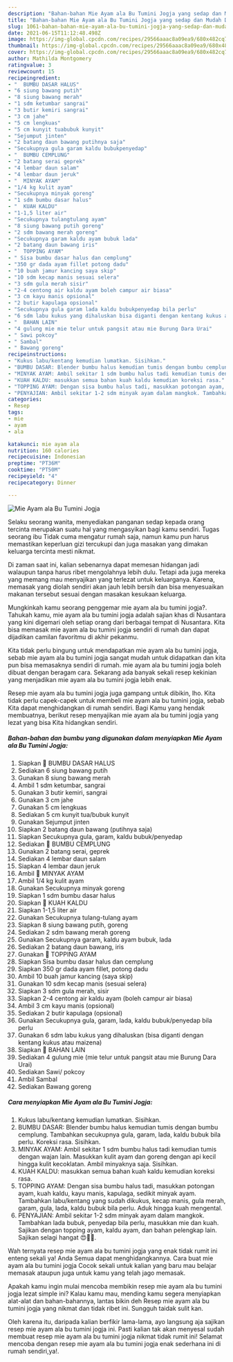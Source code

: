 ```yaml
---
description: "Bahan-bahan Mie Ayam ala Bu Tumini Jogja yang sedap dan Mudah Dibuat"
title: "Bahan-bahan Mie Ayam ala Bu Tumini Jogja yang sedap dan Mudah Dibuat"
slug: 1061-bahan-bahan-mie-ayam-ala-bu-tumini-jogja-yang-sedap-dan-mudah-dibuat
date: 2021-06-15T11:12:48.498Z
image: https://img-global.cpcdn.com/recipes/29566aaac8a09ea9/680x482cq70/mie-ayam-ala-bu-tumini-jogja-foto-resep-utama.jpg
thumbnail: https://img-global.cpcdn.com/recipes/29566aaac8a09ea9/680x482cq70/mie-ayam-ala-bu-tumini-jogja-foto-resep-utama.jpg
cover: https://img-global.cpcdn.com/recipes/29566aaac8a09ea9/680x482cq70/mie-ayam-ala-bu-tumini-jogja-foto-resep-utama.jpg
author: Mathilda Montgomery
ratingvalue: 3
reviewcount: 15
recipeingredient:
- "  BUMBU DASAR HALUS"
- "6 siung bawang putih"
- "8 siung bawang merah"
- "1 sdm ketumbar sangrai"
- "3 butir kemiri sangrai"
- "3 cm jahe"
- "5 cm lengkuas"
- "5 cm kunyit tuabubuk kunyit"
- "Sejumput jinten"
- "2 batang daun bawang putihnya saja"
- "Secukupnya gula garam kaldu bubukpenyedap"
- "  BUMBU CEMPLUNG"
- "2 batang serai geprek"
- "4 lembar daun salam"
- "4 lembar daun jeruk"
- "  MINYAK AYAM"
- "1/4 kg kulit ayam"
- "Secukupnya minyak goreng"
- "1 sdm bumbu dasar halus"
- "  KUAH KALDU"
- "1-1,5 liter air"
- "Secukupnya tulangtulang ayam"
- "8 siung bawang putih goreng"
- "2 sdm bawang merah goreng"
- "Secukupnya garam kaldu ayam bubuk lada"
- "2 batang daun bawang iris"
- "  TOPPING AYAM"
- " Sisa bumbu dasar halus dan cemplung"
- "350 gr dada ayam fillet potong dadu"
- "10 buah jamur kancing saya skip"
- "10 sdm kecap manis sesuai selera"
- "3 sdm gula merah sisir"
- "2-4 centong air kaldu ayam boleh campur air biasa"
- "3 cm kayu manis opsional"
- "2 butir kapulaga opsional"
- "Secukupnya gula garam lada kaldu bubukpenyedap bila perlu"
- "6 sdm labu kukus yang dihaluskan bisa diganti dengan kentang kukus atau maizena"
- "  BAHAN LAIN"
- "4 gulung mie mie telur untuk pangsit atau mie Burung Dara Urai"
- " Sawi pokcoy"
- " Sambal"
- " Bawang goreng"
recipeinstructions:
- "Kukus labu/kentang kemudian lumatkan. Sisihkan."
- "BUMBU DASAR: Blender bumbu halus kemudian tumis dengan bumbu cemplung. Tambahkan secukupnya gula, garam, lada, kaldu bubuk bila perlu. Koreksi rasa. Sisihkan."
- "MINYAK AYAM: Ambil sekitar 1 sdm bumbu halus tadi kemudian tumis dengan wajan lain. Masukkan kulit ayam dan goreng dengan api kecil hingga kulit kecoklatan. Ambil minyaknya saja. Sisihkan."
- "KUAH KALDU: masukkan semua bahan kuah kaldu kemudian koreksi rasa."
- "TOPPING AYAM: Dengan sisa bumbu halus tadi, masukkan potongan ayam, kuah kaldu, kayu manis, kapulaga, sedikit minyak ayam. Tambahkan labu/kentang yang sudah dikukus, kecap manis, gula merah, garam, gula, lada, kaldu bubuk bila perlu. Aduk hingga kuah mengental."
- "PENYAJIAN: Ambil sekitar 1-2 sdm minyak ayam dalam mangkok. Tambahkan lada bubuk, penyedap bila perlu, masukkan mie dan kuah. Sajikan dengan topping ayam, kaldu ayam, dan bahan pelengkap lain. Sajikan selagi hangat 😍👍🏻."
categories:
- Resep
tags:
- mie
- ayam
- ala

katakunci: mie ayam ala 
nutrition: 160 calories
recipecuisine: Indonesian
preptime: "PT36M"
cooktime: "PT50M"
recipeyield: "4"
recipecategory: Dinner

---
```



![Mie Ayam ala Bu Tumini Jogja](https://img-global.cpcdn.com/recipes/29566aaac8a09ea9/680x482cq70/mie-ayam-ala-bu-tumini-jogja-foto-resep-utama.jpg)

Selaku seorang wanita, menyediakan panganan sedap kepada orang tercinta merupakan suatu hal yang mengasyikan bagi kamu sendiri. Tugas seorang ibu Tidak cuma mengatur rumah saja, namun kamu pun harus memastikan keperluan gizi tercukupi dan juga masakan yang dimakan keluarga tercinta mesti nikmat.

Di zaman  saat ini, kalian sebenarnya dapat memesan hidangan jadi walaupun tanpa harus ribet mengolahnya lebih dulu. Tetapi ada juga mereka yang memang mau menyajikan yang terlezat untuk keluarganya. Karena, memasak yang diolah sendiri akan jauh lebih bersih dan bisa menyesuaikan makanan tersebut sesuai dengan masakan kesukaan keluarga. 



Mungkinkah kamu seorang penggemar mie ayam ala bu tumini jogja?. Tahukah kamu, mie ayam ala bu tumini jogja adalah sajian khas di Nusantara yang kini digemari oleh setiap orang dari berbagai tempat di Nusantara. Kita bisa memasak mie ayam ala bu tumini jogja sendiri di rumah dan dapat dijadikan camilan favoritmu di akhir pekanmu.

Kita tidak perlu bingung untuk mendapatkan mie ayam ala bu tumini jogja, sebab mie ayam ala bu tumini jogja sangat mudah untuk didapatkan dan kita pun bisa memasaknya sendiri di rumah. mie ayam ala bu tumini jogja boleh dibuat dengan beragam cara. Sekarang ada banyak sekali resep kekinian yang menjadikan mie ayam ala bu tumini jogja lebih enak.

Resep mie ayam ala bu tumini jogja juga gampang untuk dibikin, lho. Kita tidak perlu capek-capek untuk membeli mie ayam ala bu tumini jogja, sebab Kita dapat menghidangkan di rumah sendiri. Bagi Kamu yang hendak membuatnya, berikut resep menyajikan mie ayam ala bu tumini jogja yang lezat yang bisa Kita hidangkan sendiri.

<!--inarticleads1-->

##### Bahan-bahan dan bumbu yang digunakan dalam menyiapkan Mie Ayam ala Bu Tumini Jogja:

1. Siapkan  🍜 BUMBU DASAR HALUS
1. Sediakan 6 siung bawang putih
1. Gunakan 8 siung bawang merah
1. Ambil 1 sdm ketumbar, sangrai
1. Gunakan 3 butir kemiri, sangrai
1. Gunakan 3 cm jahe
1. Gunakan 5 cm lengkuas
1. Sediakan 5 cm kunyit tua/bubuk kunyit
1. Gunakan Sejumput jinten
1. Siapkan 2 batang daun bawang (putihnya saja)
1. Siapkan Secukupnya gula, garam, kaldu bubuk/penyedap
1. Sediakan  🍜 BUMBU CEMPLUNG
1. Gunakan 2 batang serai, geprek
1. Sediakan 4 lembar daun salam
1. Siapkan 4 lembar daun jeruk
1. Ambil  🍜 MINYAK AYAM
1. Ambil 1/4 kg kulit ayam
1. Gunakan Secukupnya minyak goreng
1. Siapkan 1 sdm bumbu dasar halus
1. Siapkan  🍜 KUAH KALDU
1. Siapkan 1-1,5 liter air
1. Gunakan Secukupnya tulang-tulang ayam
1. Siapkan 8 siung bawang putih, goreng
1. Sediakan 2 sdm bawang merah goreng
1. Gunakan Secukupnya garam, kaldu ayam bubuk, lada
1. Sediakan 2 batang daun bawang, iris
1. Gunakan  🍜 TOPPING AYAM
1. Siapkan  Sisa bumbu dasar halus dan cemplung
1. Siapkan 350 gr dada ayam fillet, potong dadu
1. Ambil 10 buah jamur kancing (saya skip)
1. Gunakan 10 sdm kecap manis (sesuai selera)
1. Siapkan 3 sdm gula merah, sisir
1. Siapkan 2-4 centong air kaldu ayam (boleh campur air biasa)
1. Ambil 3 cm kayu manis (opsional)
1. Sediakan 2 butir kapulaga (opsional)
1. Gunakan Secukupnya gula, garam, lada, kaldu bubuk/penyedap bila perlu
1. Gunakan 6 sdm labu kukus yang dihaluskan (bisa diganti dengan kentang kukus atau maizena)
1. Siapkan  🍜 BAHAN LAIN
1. Sediakan 4 gulung mie (mie telur untuk pangsit atau mie Burung Dara Urai)
1. Sediakan  Sawi/ pokcoy
1. Ambil  Sambal
1. Sediakan  Bawang goreng




<!--inarticleads2-->

##### Cara menyiapkan Mie Ayam ala Bu Tumini Jogja:

1. Kukus labu/kentang kemudian lumatkan. Sisihkan.
1. BUMBU DASAR: Blender bumbu halus kemudian tumis dengan bumbu cemplung. Tambahkan secukupnya gula, garam, lada, kaldu bubuk bila perlu. Koreksi rasa. Sisihkan.
1. MINYAK AYAM: Ambil sekitar 1 sdm bumbu halus tadi kemudian tumis dengan wajan lain. Masukkan kulit ayam dan goreng dengan api kecil hingga kulit kecoklatan. Ambil minyaknya saja. Sisihkan.
1. KUAH KALDU: masukkan semua bahan kuah kaldu kemudian koreksi rasa.
1. TOPPING AYAM: Dengan sisa bumbu halus tadi, masukkan potongan ayam, kuah kaldu, kayu manis, kapulaga, sedikit minyak ayam. Tambahkan labu/kentang yang sudah dikukus, kecap manis, gula merah, garam, gula, lada, kaldu bubuk bila perlu. Aduk hingga kuah mengental.
1. PENYAJIAN: Ambil sekitar 1-2 sdm minyak ayam dalam mangkok. Tambahkan lada bubuk, penyedap bila perlu, masukkan mie dan kuah. Sajikan dengan topping ayam, kaldu ayam, dan bahan pelengkap lain. Sajikan selagi hangat 😍👍🏻.




Wah ternyata resep mie ayam ala bu tumini jogja yang enak tidak rumit ini enteng sekali ya! Anda Semua dapat menghidangkannya. Cara buat mie ayam ala bu tumini jogja Cocok sekali untuk kalian yang baru mau belajar memasak ataupun juga untuk kamu yang telah jago memasak.

Apakah kamu ingin mulai mencoba membikin resep mie ayam ala bu tumini jogja lezat simple ini? Kalau kamu mau, mending kamu segera menyiapkan alat-alat dan bahan-bahannya, lantas bikin deh Resep mie ayam ala bu tumini jogja yang nikmat dan tidak ribet ini. Sungguh taidak sulit kan. 

Oleh karena itu, daripada kalian berfikir lama-lama, ayo langsung aja sajikan resep mie ayam ala bu tumini jogja ini. Pasti kalian tak akan menyesal sudah membuat resep mie ayam ala bu tumini jogja nikmat tidak rumit ini! Selamat mencoba dengan resep mie ayam ala bu tumini jogja enak sederhana ini di rumah sendiri,ya!.

